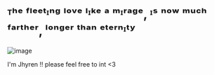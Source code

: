 # ᵀʰᵉ ᶠˡᵉᵉᵗᶦⁿᵍ ˡᵒᵛᵉ ˡᶦᵏᵉ ᵃ ᵐᶦʳᵃᵍᵉ, ᶦˢ ⁿᵒʷ ᵐᵘᶜʰ ᶠᵃʳᵗʰᵉʳ, ˡᵒⁿᵍᵉʳ ᵗʰᵃⁿ ᵉᵗᵉʳⁿᶦᵗʸ
![image](https://static.wikia.nocookie.net/148b2ca3-f33f-4e16-9ff1-7b622056f72b/scale-to-width/755)

I'm Jhyren !! please feel free to int <3
